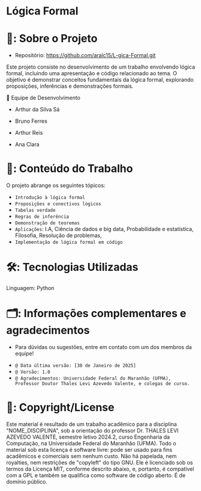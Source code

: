# Lógica Formal

# 📌: Sobre o Projeto

* Repositório: https://github.com/aralc15/L-gica-Formal.git

Este projeto consiste no desenvolvimento de um trabalho envolvendo lógica formal, incluindo uma apresentação e código relacionado ao tema. O objetivo é demonstrar conceitos fundamentais da lógica formal, explorando proposições, inferências e demonstrações formais.

👥 Equipe de Desenvolvimento

* Arthur da Silva Sá

* Bruno Ferres

* Arthur Reis

* Ana Clara

# 📖: Conteúdo do Trabalho

O projeto abrange os seguintes tópicos:

- `Introdução à lógica formal`
- `Proposições e conectivos lógicos`
- `Tabelas verdade`
- `Regras de inferência`
- `Demonstração de teoremas`
- `Aplicações`: I.A, Ciência de dados e big data, Probabilidade e estatística, Filosofia, Resolução de problemas, 
- `Implementação de lógica formal em código`

# 🛠: Tecnologias Utilizadas

Linguagem: Python

# 🗂️: Informações complementares e agradecimentos

* Para dúvidas ou sugestões, entre em contato com um dos membros da equipe!

- `@ Data última versão: [30 de Janeiro de 2025]`
- `@ Versão: 1.0`
- `@ Agradecimentos: Universidade Federal do Maranhão (UFMA), Professor Doutor Thales Levi Azevedo Valente, e colegas de curso.`

# 📄: Copyright/License

Este material é resultado de um trabalho acadêmico para a disciplina "NOME_DISCIPLINA", sob a orientação do professor Dr. THALES LEVI AZEVEDO VALENTE, semestre letivo 2024.2, curso Engenharia da Computação, na Universidade Federal do Maranhão (UFMA). 
Todo o material sob esta licença é software livre: pode ser usado para fins acadêmicos e comerciais sem nenhum custo. Não há papelada, nem royalties, nem restrições de "copyleft" do tipo GNU. Ele é licenciado sob os termos da Licença MIT, 
conforme descrito abaixo, e, portanto, é compatível com a GPL e também se qualifica como software de código aberto. É de domínio público.
